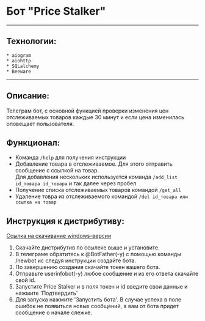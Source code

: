 # Бот "Price Stalker"
***
## Технологии:
    * aiogram
    * aiohttp
    * SQLalchemy
    * Beeware
***
## Описание:
Телеграм бот, с основной функцией проверки изменения цен<br>
отслеживаемых товаров каждые 30 минут и если цена изменилась<br>
оповещает пользователя.
## Функционал:
 * Команда `/help` для получения инструкции
 * Добавление товара в отслеживаемое. Для этого отправить сообщение с ссылкой на товар.<br> Для добавления нескольких используется
 команда `/add_list id_товара id_товара` и так далее через пробел
 * Получение списка отслеживаемых товаров командой `/get_all`
 * Удаление товра из отслеживаемого командой `/del id_товара или ссылка на товар`
## Инструкция к дистрибутиву:
[Ссылка на скачивание windows-версии](https://disk.yandex.ru/d/XBBarh3wnFj9ww)</br>
1. Скачайте дистрибутив по ссылеке выше и установите.
2. В телеграме обратитесь к @BotFather(-у) с помощью команды /newbot ис следуя инструкции создайте бота.
3. По завершению создания скачайте токен вашего бота.
4. Отправьте userinfobot(-у) любое сообщение и из его ответа скачайте свой id.
5. Запустите Price Stalker и в поля токен и id введите свои данные и нажмите 'Подтвердить'
6. Для запуска нажмите 'Запустить бота'.
В случае успеха в поле ошибок не появиться новых сообщений, а вам от бота придет сообщение о начале слежке.
